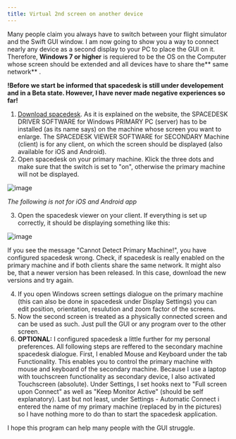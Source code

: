 ```yaml
---
title: Virtual 2nd screen on another device
---
```


Many people claim you always have to switch between your flight
simulator and the Swift GUI window. I am now going to show you a way to
connect nearly any device as a second display to your PC to place the
GUI on it. Therefore, **Windows 7 or higher** is requiered to be the OS
on the Computer whose screen should be extended and all devices have to
share the\*\* same network\*\* .

**!Before we start be informed that spacedesk is still under
developement and in a Beta state. However, I have never made negative
experiences so far!**

1.  [Download spacedesk](https://www.spacedesk.net/). As it is explained
    on the website, the SPACEDESK DRIVER SOFTWARE for Windows PRIMARY PC
    (server) has to be installed (as its name says) on the machine whose
    screen you want to enlarge. The SPACEDESK VIEWER SOFTWARE for
    SECONDARY Machine (client) is for any client, on which the screen
    should be displayed (also available for iOS and Android).
2.  Open spacedesk on your primary machine. Klick the three dots and
    make sure that the switch is set to \"on\", otherwise the primary
    machine will not be displayed.

![image](http://img.swift-project.org/Spacedesk.jpg)

*The following is not for iOS and Android app*

3.  Open the spacedesk viewer on your client. If everything is set up
    correctly, it should be displaying something like this:

![image](http://img.swift-project.org/spacedesk_viewer.png)

If you see the message \"Cannot Detect Primary Machine!\", you have
configured spacedesk wrong. Check, if spacedesk is really enabled on the
primary machine and if both clients share the same network. It might
also be, that a newer version has been released. In this case, download
the new versions and try again.

4.  If you open Windows screen settings dialogue on the primary machine
    (this can also be done in spacedesk under Display Settings) you can
    edit position, orientation, resulution and zoom factor of the
    screens.
5.  Now the second screen is treated as a physically connected screen
    and can be used as such. Just pull the GUI or any program over to
    the other screen.
6.  **OPTIONAL:** I configured spacedesk a little further for my
    personal preferences. All following steps are reffered to the
    secondary machine spacedesk dialogue. First, I enabled Mouse and
    Keyboard under the tab Functionality. This enables you to control
    the primary machine with mouse and keyboard of the secondary
    machine. Because I use a laptop with touchscreen functionality as
    secondary device, I also activated Touchscreen (absolute). Under
    Settings, I set hooks next to \"Full screen upon Connect\" as well
    as \"Keep Monitor Active\" (should be self explanatory). Last but
    not least, under Settings - Automatic Connect i entered the name of
    my primary machine (replaced by in the pictures) so I have nothing
    more to do than to start the spacedesk application.

I hope this program can help many people with the GUI struggle.
